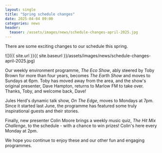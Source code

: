 ```yaml
---
layout: single
title: "Spring schedule changes"
date: 2025-04-04 09:00
categories: news
header:
  teaser: /assets/images/news/schedule-changes-april-2025.jpg
---
```


There are some exciting changes to our schedule this spring.

![]({{ site.url }}{{ site.baseurl }}/assets/images/news/schedule-changes-april-2025.jpg)

Our weekly environment programme, _The Eco Show_, ably steered by Toby Brown for more than four years, becomes _The Earth Show_ and moves to Sundays at 6pm. Toby has moved away from the area, and the show's original presenter, Dave Hampton, returns to Marlow FM to take over. Thanks, Toby, and welcome back, Dave!

Jules Herd's dynamic talk show, _On The Edge_, moves to Mondays at 7pm. Since it started last June, the programme has featured some truly inspirational guests and their stories.

Finally, new presenter Colin Moore brings a weekly music quiz, _The Hit Mix Challenge_, to the schedule - with a chance to win prizes! Colin's here every Monday at 2pm.

We hope you continue to enjoy these and our other fun and engaging programmes.
